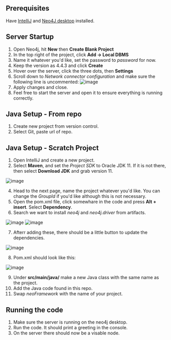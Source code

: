 ## Prerequisites
Have [IntelliJ](https://www.jetbrains.com/idea/) and [Neo4J desktop](https://neo4j.com/download/) installed.
## Server Startup
1. Open Neo4j, hit **New** then **Create Blank Project**
2. In the top right of the project, click **Add -> Local DBMS**
3. Name it whatever you'd like, set the password to *password* for now.
4. Keep the version as 4.4.3 and click **Create**
5. Hover over the server, click the three dots, then **Settings**
6. Scroll down to *Network connector configuration* and make sure the following line is uncommented:
![image](https://user-images.githubusercontent.com/62215188/162043764-ca450247-b409-4e25-9400-08ba7ae683c7.png)
7. Apply changes and close.
8. Feel free to start the server and open it to ensure everything is running correctly.
## Java Setup - From repo
1. Create new project from version control.
2. Select Git, paste url of repo.
## Java Setup - Scratch Project
1. Open IntelliJ and create a new project.
2. Select **Maven**, and set the *Project SDK* to Oracle JDK 11. If it is not there, then select **Download JDK** and grab version 11.

![image](https://user-images.githubusercontent.com/62215188/162045100-2774c5cf-682d-47b8-860b-60677c2a49a9.png)

4. Head to the next page, name the project whatever you'd like. You can change the *GroupId* if you'd like although this is not necessary.
5. Open the pom.xml file, click somewhare in the code and press **Alt + insert**. Select **Dependency**.
6. Search we want to install *neo4j* and *neo4j.driver* from artifacts. 

![image](https://user-images.githubusercontent.com/62215188/162045976-e6104982-4726-417f-a9dd-1742cade71d1.png)
![image](https://user-images.githubusercontent.com/62215188/162046063-2325a301-d89d-4c91-9bfa-00cc62eef28e.png)

7. Afterr adding these, there should be a little button to update the dependencies.

![image](https://user-images.githubusercontent.com/62215188/162046547-f0fd53e9-b71e-4128-9f52-c5bb0181b6b2.png)

8. Pom.xml should look like this:

![image](https://user-images.githubusercontent.com/62215188/162046208-0cc6d7a4-c8c8-4c65-a3af-70416746fa89.png)

9. Under **src/main/java/** make a new Java class with the same name as the project.
10. Add the Java code found in this repo.
11. Swap *neoFramework* with the name of your project.
## Running the code
1. Make sure the server is running on the neo4j desktop.
2. Run the code. It should print a greeting in the console.
3. On the server there should now be a visable node.
